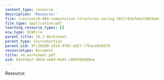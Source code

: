 ```yaml
---
content_type: resource
description: 'Resource:'
file: /courses/6-004-computation-structures-spring-2017/63efe6a7d02dae690e83c80936b0d9ea_vm_worksheet.pdf
file_type: application/pdf
learning_resource_types: []
ocw_type: OCWFile
parent_title: 16.3 Worksheet
parent_type: CourseSection
parent_uid: 9fc3bb09-1d14-9f85-ed27-77bace810678
resourcetype: Document
title: vm_worksheet.pdf
uid: 63efe6a7-d02d-ae69-0e83-c80936b0d9ea
---
```

Resource:

